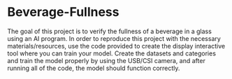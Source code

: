 # Beverage-Fullness

The goal of this project is to verify the fullness of a beverage in a glass using an AI program.
In order to reproduce this project with the necessary materials/resources, use the code provided to create the display interactive tool where you can train your model.
Create the datasets and categories and train the model properly by using the USB/CSI camera, and after running all of the code, the model should function correctly.

